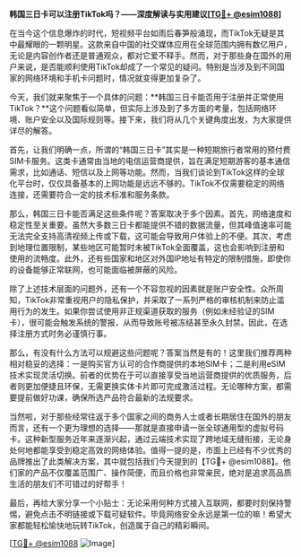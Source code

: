 **韩国三日卡可以注册TikTok吗？——深度解读与实用建议[[TG💪+ @esim1088](https://t.me/s/esim1088)]**

在当今这个信息爆炸的时代，短视频平台如雨后春笋般涌现，而TikTok无疑是其中最耀眼的一颗明星。这款来自中国的社交媒体应用在全球范围内拥有数亿用户，无论是内容创作者还是普通观众，都对它爱不释手。然而，对于那些身在国外的用户来说，是否能顺利使用TikTok却成了一个常见的疑问。特别是当涉及到不同国家的网络环境和手机卡问题时，情况就变得更加复杂了。

今天，我们就来聚焦于一个具体的问题：**韩国三日卡能否用于注册并正常使用TikTok？**这个问题看似简单，但实际上涉及到了多方面的考量，包括网络环境、账户安全以及国际规则等。接下来，我们将从几个关键角度出发，为大家提供详尽的解答。

首先，让我们明确一点，所谓的“韩国三日卡”其实是一种短期旅行者常用的预付费SIM卡服务。这类卡通常由当地的电信运营商提供，旨在满足短期游客的基本通信需求，比如通话、短信以及上网等功能。然而，当我们谈论到TikTok这样的全球化平台时，仅仅具备基本的上网功能是远远不够的。TikTok不仅需要稳定的网络连接，还需要符合一定的技术标准和服务条款。

那么，韩国三日卡能否满足这些条件呢？答案取决于多个因素。首先，网络速度和稳定性至关重要。虽然大多数三日卡都能提供不错的数据流量，但其峰值速率可能无法完全支持高清视频上传或下载，这可能会导致用户体验上的不便。其次，考虑到地理位置限制，某些地区可能暂时未被TikTok全面覆盖，这也会影响到注册和使用的流畅度。此外，还有些国家和地区对外国IP地址有特定的限制措施，即使你的设备能够正常联网，也可能面临被屏蔽的风险。

除了上述技术层面的问题外，还有一个不容忽视的因素就是账户安全性。众所周知，TikTok非常重视用户的隐私保护，并采取了一系列严格的审核机制来防止滥用行为的发生。如果你尝试使用非正规渠道获取的服务（例如未经验证的SIM卡），很可能会触发系统的警报，从而导致账号被冻结甚至永久封禁。因此，在选择注册方式时务必谨慎行事。

那么，有没有什么方法可以规避这些问题呢？答案当然是有的！这里我们推荐两种相对稳妥的选择：一是购买官方认可的合作商提供的本地SIM卡；二是利用eSIM技术实现灵活切换。前者的优势在于可以直接享受当地运营商提供的优质服务，后者则更加便捷且环保，无需更换实体卡片即可完成激活过程。无论哪种方案，都需要提前做好功课，确保所选产品符合最新的法规要求。

当然啦，对于那些经常往返于多个国家之间的商务人士或者长期居住在国外的朋友而言，还有一个更为理想的选择——那就是直接申请一张全球通用型的虚拟号码卡。这种新型服务近年来逐渐兴起，通过云端技术实现了跨地域无缝衔接，无论身处何地都能享受到稳定高效的网络体验。值得一提的是，市面上已经有不少优秀的品牌推出了此类解决方案，其中就包括我们今天提到的【TG💪+ @esim1088】。他们家的产品不仅覆盖范围广、操作简便，而且价格也非常亲民，绝对是追求高品质生活的朋友们不可错过的好帮手！

最后，再给大家分享一个小贴士：无论采用何种方式接入互联网，都要时刻保持警惕，避免点击不明链接或下载可疑软件。毕竟网络安全永远是第一位的嘛！希望大家都能轻松愉快地玩转TikTok，创造属于自己的精彩瞬间。

[[TG💪+ @esim1088](https://t.me/s/esim1088) ![Image](https://i.postimg.cc/4NQfJmqS/Snipaste-2025-05-13-00-14-12.png)]